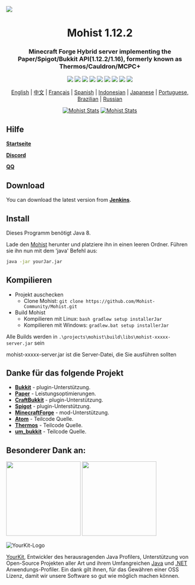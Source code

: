 <img src="https://i.loli.net/2020/09/06/lQscneqbV8Hptxz.png">

<div align="center">
  <h1>Mohist 1.12.2</h1>

### Minecraft Forge Hybrid server implementing the Paper/Spigot/Bukkit API(1.12.2/1.16), formerly known as Thermos/Cauldron/MCPC+

[![](https://img.shields.io/jenkins/build?jobUrl=https%3A%2F%2Fci.codemc.io%2Fjob%2FMohist-Community%2Fjob%2FMohist-1.12.2&style=for-the-badge)](https://ci.codemc.io/job/Mohist-Community/job/Mohist-1.12.2)
[![](https://img.shields.io/github/stars/Mohist-Community/Mohist.svg?label=Stars&style=for-the-badge&logo=github)](https://github.com/Mohist-Community/Mohist/stargazers)
[![](https://img.shields.io/github/license/Mohist-Community/Mohist?style=for-the-badge)](https://github.com/Mohist-Community/Mohist/blob/1.12.2/LICENSE)
[![](https://img.shields.io/badge/Forge-1.12.2--14.23.5.2854-brightgreen.svg?colorB=26303d&style=for-the-badge&logo=Conda-Forge)](http://files.minecraftforge.net/maven/net/minecraftforge/forge/index_1.12.2.html)
[![](https://img.shields.io/badge/Paper-1.12.2-brightgreen.svg?colorB=DC3340&style=for-the-badge)](https://papermc.io/downloads#Paper-1.12)
[![](https://img.shields.io/badge/AdoptOpenJDK-8u252-brightgreen.svg?colorB=469C00&style=for-the-badge&logo=java)](https://adoptopenjdk.net/?variant=openjdk8&jvmVariant=hotspot)
[![](https://img.shields.io/badge/Gradle-4.9-brightgreen.svg?colorB=469C00&style=for-the-badge&logo=gradle)](https://docs.gradle.org/4.9/release-notes.html)
[![](https://img.shields.io/bstats/servers/6762?label=bStats&style=for-the-badge)](https://bstats.org/plugin/server-implementation/Mohist/6762)
[![](https://badges.crowdin.net/mohist/localized.svg)](https://crowdin.com/project/mohist)

<a href="https://github.com/Mohist-Community/Mohist/blob/1.12.2/README.md">English</a> | <a href="https://github.com/Mohist-Community/Mohist/blob/1.12.2/README-zh.md">中文</a> | <a href="https://github.com/Mohist-Community/Mohist/blob/1.12.2/README-fr.md">Français</a> | <a href="https://github.com/Mohist-Community/Mohist/blob/1.12.2/README-es.md">Spanish</a> | <a href="https://github.com/Mohist-Community/Mohist/blob/1.12.2/README-in.md">Indonesian</a> | <a href="https://github.com/Mohist-Community/Mohist/blob/1.12.2/README-jp.md">Japanese</a> | <a href="https://github.com/Mohist-Community/Mohist/blob/1.12.2/README-pt-BR.md">Portuguese, Brazilian</a> | <a href="https://github.com/Mohist-Community/Mohist/blob/1.12.2/README-ru.md">Russian</a>

[![Mohist Stats](https://bstats.org/signatures/server-implementation/Mohist.svg)](https://bstats.org/plugin/server-implementation/Mohist/6762)
[![Mohist Stats](https://bstats.org/signatures/bukkit/Mohist.svg)](https://bstats.org/plugin/bukkit/Mohist/3939)
</div>
      
Hilfe
------
   [**Startseite**](https://mohist.red/)
   
   [**Discord**](https://discord.gg/ZgXjHGd)
   
   [**QQ**](https://jq.qq.com/?_wv=1027&k=5YIRYnH)  
   
Download
------

You can download the latest version from [**Jenkins**](https://ci.codemc.org/job/Mohist-Community/job/Mohist-1.12.2/).

Install
------
Dieses Programm benötigt Java 8.

Lade den [Mohist](https://ci.codemc.org/job/Mohist-Community/job/Mohist-1.12.2/) herunter und platziere ihn in einen leeren Ordner. Führen sie ihn nun mit dem 'java' Befehl aus:

```bash
java -jar yourJar.jar
```

Kompilieren
------
* Projekt auschecken
  * Clone Mohist:
  `git clone https://github.com/Mohist-Community/Mohist.git`
* Build Mohist
  * Kompilieren mit Linux:
  `bash gradlew setup installerJar`
  * Kompilieren mit Windows:
  `gradlew.bat setup installerJar`

Alle Builds werden in `.\projects\mohist\build\libs\mohist-xxxxx-server.jar` sein

mohist-xxxxx-server.jar ist die Server-Datei, die Sie ausführen sollten

Danke für das folgende Projekt
------
* [**Bukkit**](https://hub.spigotmc.org/stash/scm/spigot/bukkit.git) - plugin-Unterstützung.
* [**Paper**](https://github.com/PaperMC/Paper.git) - Leistungsoptimierungen.
* [**CraftBukkit**](https://hub.spigotmc.org/stash/scm/spigot/craftbukkit.git) - plugin-Unterstützung.
* [**Spigot**](https://hub.spigotmc.org/stash/scm/spigot/spigot.git) - plugin-Unterstützung.
* [**MinecraftForge**](https://github.com/MinecraftForge/MinecraftForge.git) - mod-Unterstützung.
* [**Atom**](https://gitlab.com/divinecode/atom/Atom.git) - Teilcode Quelle.
* [**Thermos**](https://github.com/CyberdyneCC/Thermos.git) - Teilcode Quelle.
* [**um_bukkit**](https://github.com/TechCatOther/um_bukkit.git) - Teilcode Quelle.

Besonderer Dank an:
-------------
<a href="https://serverjars.com/"><img src="https://serverjars.com/assets/img/logo_white.svg" width="200"></a>
<a href="https://ci.codemc.io/"><img src="https://i.loli.net/2020/03/11/YNicj3PLkU5BZJT.png" width="200"></a>

![YourKit-Logo](https://www.yourkit.com/images/yklogo.png)

[YourKit](http://www.yourkit.com/), Entwickler des herausragenden Java Profilers, Unterstützung von Open-Source Projekten aller Art und ihrem Umfangreichen [Java](https://www.yourkit.com/java/profiler/index.jsp) und [.NET](https://www.yourkit.com/.net/profiler/index.jsp) Anwendungs-Profiler. Ein dank gilt ihnen, für das Gewähren einer OSS Lizenz, damit wir unsere Software so gut wie möglich machen können.